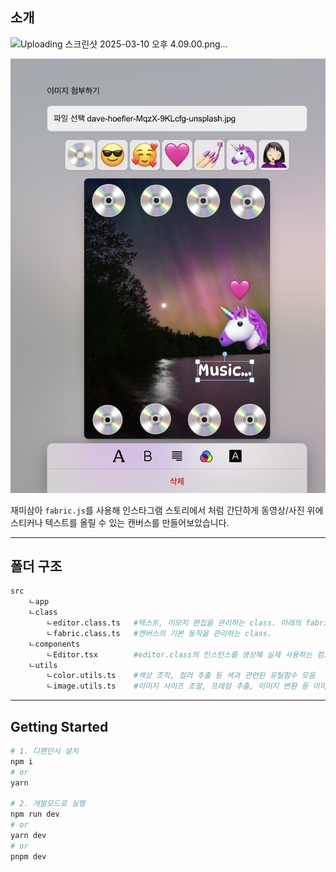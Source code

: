 ## 소개
![Uploading 스크린샷 2025-03-10 오후 4.09.00.png…]()

![screenshot](/public/screenshot.png)

재미삼아 `fabric.js`를 사용해 인스타그램 스토리에서 처럼 간단하게 동영상/사진 위에 스티커나 텍스트를 올릴 수 있는 캔버스를 만들어보았습니다.

---

## 폴더 구조

```bash
src
    ㄴapp
    ㄴclass
        ㄴeditor.class.ts   #텍스트, 이모지 편집을 관리하는 class. 아래의 fabric class를 상속받음
        ㄴfabric.class.ts   #캔버스의 기본 동작을 관리하는 class.
    ㄴcomponents
        ㄴEditor.tsx        #editor.class의 인스턴스를 생성해 실제 사용하는 컴포넌트
    ㄴutils
        ㄴcolor.utils.ts    #색상 조작, 컬러 추출 등 색과 관련된 유틸함수 모음
        ㄴimage.utils.ts    #이미지 사이즈 조절, 프레임 추출, 이미지 변환 등 이미지 관련된 유틸함수 모음
```

---

## Getting Started

```bash
# 1. 디팬던시 설치
npm i
# or
yarn

# 2. 개발모드로 실행
npm run dev
# or
yarn dev
# or
pnpm dev

```
